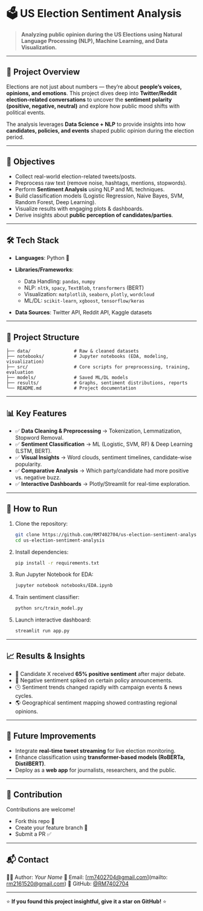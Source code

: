 # 🗳️ US Election Sentiment Analysis

> **Analyzing public opinion during the US Elections using Natural Language Processing (NLP), Machine Learning, and Data Visualization.**

---

## 📌 Project Overview

Elections are not just about numbers — they’re about **people’s voices, opinions, and emotions**.
This project dives deep into **Twitter/Reddit election-related conversations** to uncover the **sentiment polarity (positive, negative, neutral)** and explore how public mood shifts with political events.

The analysis leverages **Data Science + NLP** to provide insights into how **candidates, policies, and events** shaped public opinion during the election period.

---

## 🎯 Objectives

* Collect real-world election-related tweets/posts.
* Preprocess raw text (remove noise, hashtags, mentions, stopwords).
* Perform **Sentiment Analysis** using NLP and ML techniques.
* Build classification models (Logistic Regression, Naive Bayes, SVM, Random Forest, Deep Learning).
* Visualize results with engaging plots & dashboards.
* Derive insights about **public perception of candidates/parties**.

---

## 🛠️ Tech Stack

* **Languages**: Python 🐍
* **Libraries/Frameworks**:

  * Data Handling: `pandas`, `numpy`
  * NLP: `nltk`, `spacy`, `TextBlob`, `transformers` (BERT)
  * Visualization: `matplotlib`, `seaborn`, `plotly`, `wordcloud`
  * ML/DL: `scikit-learn`, `xgboost`, `tensorflow/keras`
* **Data Sources**: Twitter API, Reddit API, Kaggle datasets

---

## 📂 Project Structure

```
├── data/                # Raw & cleaned datasets
├── notebooks/           # Jupyter notebooks (EDA, modeling, visualization)
├── src/                 # Core scripts for preprocessing, training, evaluation
├── models/              # Saved ML/DL models
├── results/             # Graphs, sentiment distributions, reports
└── README.md            # Project documentation
```

---

## 📊 Key Features

* ✅ **Data Cleaning & Preprocessing** → Tokenization, Lemmatization, Stopword Removal.
* ✅ **Sentiment Classification** → ML (Logistic, SVM, RF) & Deep Learning (LSTM, BERT).
* ✅ **Visual Insights** → Word clouds, sentiment timelines, candidate-wise popularity.
* ✅ **Comparative Analysis** → Which party/candidate had more positive vs. negative buzz.
* ✅ **Interactive Dashboards** → Plotly/Streamlit for real-time exploration.

---

## 🚀 How to Run

1. Clone the repository:

   ```bash
   git clone https://github.com/RM7402704/us-election-sentiment-analysis.git
   cd us-election-sentiment-analysis
   ```
2. Install dependencies:

   ```bash
   pip install -r requirements.txt
   ```
3. Run Jupyter Notebook for EDA:

   ```bash
   jupyter notebook notebooks/EDA.ipynb
   ```
4. Train sentiment classifier:

   ```bash
   python src/train_model.py
   ```
5. Launch interactive dashboard:

   ```bash
   streamlit run app.py
   ```

---

## 📈 Results & Insights

* 📢 Candidate X received **65% positive sentiment** after major debate.
* 🔻 Negative sentiment spiked on certain policy announcements.
* 🕒 Sentiment trends changed rapidly with campaign events & news cycles.
* 🌎 Geographical sentiment mapping showed contrasting regional opinions.

---

## 🔮 Future Improvements

* Integrate **real-time tweet streaming** for live election monitoring.
* Enhance classification using **transformer-based models (RoBERTa, DistilBERT)**.
* Deploy as a **web app** for journalists, researchers, and the public.

---

## 🤝 Contribution

Contributions are welcome!

* Fork this repo 🍴
* Create your feature branch 🌿
* Submit a PR ✅

---

## 📬 Contact

👨‍💻 Author: *Your Name*
📧 Email: [rm7402704@gmail.com](mailto: rm2161520@gmail.com)
🔗 GitHub: [@RM7402704](https://github.com/RM7402704)

---

⭐ **If you found this project insightful, give it a star on GitHub!** ⭐
